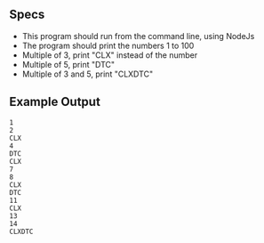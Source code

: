 ## Specs
* This program should run from the command line, using NodeJs 
* The program should print the numbers 1 to 100
* Multiple of 3, print "CLX" instead of the number
* Multiple of 5, print "DTC"
* Multiple of 3 and 5, print "CLXDTC" 

## Example Output
```
1
2
CLX
4
DTC
CLX
7
8
CLX
DTC
11
CLX
13
14
CLXDTC
```